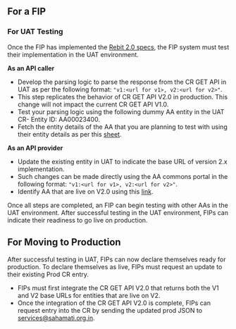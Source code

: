 ## For a FIP

### For UAT Testing
Once the FIP has implemented the [Rebit 2.0 specs](https://api.rebit.org.in/), the FIP system must test their implementation in the UAT environment.

**As an API caller**
- Develop the parsing logic to parse the response from the CR GET API in UAT as per the following format: `"v1:<url for v1>, v2:<url for v2>"`. 
- This step replicates the behavior of CR GET API V2.0 in production. This change will not impact the current CR GET API V1.0.
- Test your parsing logic using the following dummy AA entity in the UAT CR- Entity ID: AA00023400.
- Fetch the entity details of the AA that you are planning to test with using their entity details as per this [sheet](https://github.com/Sahamati/Ecosystem-Readiness-for-ReBIT-2.x-specs-/blob/main/Readiness_of_AAs.md).

**As an API provider**
- Update the existing entity in UAT to indicate the base URL of version 2.x implementation.
- Such changes can be made directly using the AA commons portal in the following format: `"v1:<url for v1>, v2:<url for v2>"`.
- Identify AA that are live on V2.0 using this [link](https://github.com/Sahamati/Ecosystem-Readiness-for-ReBIT-2.x-specs-/blob/main/Readiness_of_AAs.md).

Once all steps are completed, an FIP can begin testing with other AAs in the UAT environment. After successful testing in the UAT environment, FIPs can indicate their readiness to go live on production.

## For Moving to Production
After successful testing in UAT, FIPs can now declare themselves ready for production. To declare themselves as live, FIPs must request an update to their existing Prod CR entry.

- FIPs must first integrate the CR GET API V2.0 that returns both the V1 and V2 base URLs for entities that are live on V2.
- Once the integration of the CR GET API V2.0 is complete, FIPs can request entry into the CR by sending the updated prod JSON to [services@sahamati.org.in](mailto:services@sahamati.org.in).
